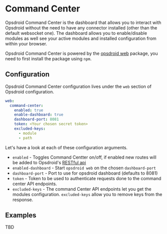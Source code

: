 # Command Center

Opsdroid Command Center is the dashboard that allows you to interact with Opsdroid without the need to have any connector installed (other than the default websocket one). The dashboard allows you to enable/disable modules as well see your active modules and installed configuration from within your browser.

Opsdroid Command Center is powered by the [opsdroid web](https://github.com/opsdroid/opsdroid-web) package, you need to first install the package using `npm`.

## Configuration

Opsdroid Command Center configuration lives under the `web` section of Opsdroid configuration.

```yaml
web:
  command-center:
    enabled: true
    enable-dashboard: true
    dashboard-port: 8081
    token: <Your chosen secret token>
    excluded-keys:
      - module
      - path
```

Let's have a look at each of these configuration arguments.

- `enabled` - Toggles Command Centter on/off, if enabled new routes will be added to Opsdroid's [RESTful api](rest-api.md)
- `enabled-dashboard` - Start `opsdroid web` on the chosen `dashboard-port`
- `dashboard-port` - Port to use for opsdroid dashboard (defaults to 8081)
- `token` - Token to be used to authenticate requests done to the command center API endpoints.
- `excluded-keys` - The command Center API endpoints let you get the modules configuration. `excluded-keys` allow you to remove keys from the response.

## Examples

TBD